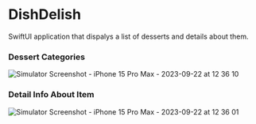 # DishDelish

SwiftUI application that dispalys a list of desserts and details about them.

### Dessert Categories
![Simulator Screenshot - iPhone 15 Pro Max - 2023-09-22 at 12 36 10](https://github.com/vladgershun/DishDelish/assets/77139888/097f4ae1-2e63-4595-a87d-cdfefbdc5be0)


### Detail Info About Item
![Simulator Screenshot - iPhone 15 Pro Max - 2023-09-22 at 12 36 01](https://github.com/vladgershun/DishDelish/assets/77139888/1aa5cb6f-7fa0-4be1-972b-1d33d9452621)


